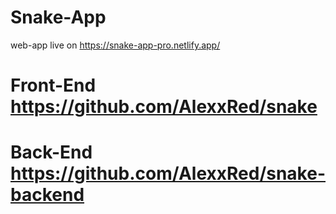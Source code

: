 # Snake-App 
web-app live on
https://snake-app-pro.netlify.app/

# Front-End  https://github.com/AlexxRed/snake
# Back-End  https://github.com/AlexxRed/snake-backend
